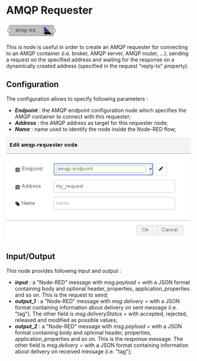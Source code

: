 # AMQP Requester

![AMQP requester node toolbox](images/amqp_requester_node_toolbox.png)

This is node is useful in order to create an AMQP requester for connecting to an AMQP container (i.e. broker, AMQP server, AMQP router, ...), sending a request on the specified address and waiting for the response on a dynamically created address (specified in the request "reply-to" property).

## Configuration

The configuration allows to specify following parameters :

* **_Endpoint_** : the AMQP endpoint configuration node which specifies the AMQP container to connect with this requester;
* **_Address_** : the AMQP address as target for this requester node;
* **_Name_** : name used to identify the node inside the Node-RED flow;

![AMQP requester node](images/amqp_requester_node.png)

## Input/Output

This node provides following input and output :

* **_input_** : a "Node-RED" message with _msg.payload = <AMQP message>_ with a JSON format containing body and optional header, properties, application_properties and so on. This is the request to send;
* **_output_1_** : a "Node-RED" message with _msg.delivery = <AMQP delivery>_ with a JSON format containing information about delivery on sent message (i.e. "tag"). The other field is _msg.deliveryStatus = <AMQP delivery status>_ with accepted, rejected, released and modified as possible values;
* **_output_2_** : a "Node-RED" message with _msg.payload = <AMQP message>_ with a JSON format containing body and optional header, properties, application_properties and so on. This is the response message. The other field is _msg.delivery = <AMQP delivery>_ with a JSON format containing information about delivery on received message (i.e. "tag");
